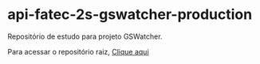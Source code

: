 # api-fatec-2s-gswatcher-production

Repositório de estudo para projeto GSWatcher.

Para acessar o repositório raiz, [Clique aqui](https://github.com/vinicius-hso/api-fatec-2s-gswatcher)
